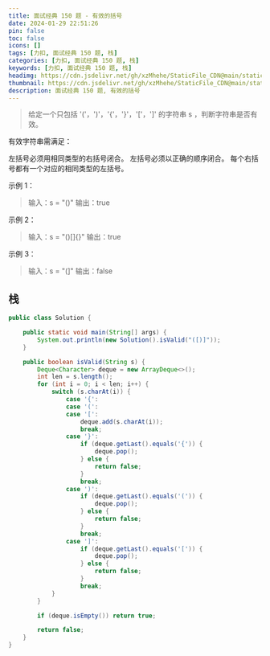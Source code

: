 ```yaml
---
title: 面试经典 150 题 - 有效的括号
date: 2024-01-29 22:51:26
pin: false
toc: false
icons: []
tags: [力扣, 面试经典 150 题, 栈]
categories: [力扣, 面试经典 150 题, 栈]
keywords: [力扣, 面试经典 150 题, 栈]
headimg: https://cdn.jsdelivr.net/gh/xzMhehe/StaticFile_CDN@main/static/img/gf/20240129223708.png
thumbnail: https://cdn.jsdelivr.net/gh/xzMhehe/StaticFile_CDN@main/static/img/gf/20240129223708.png
description: 面试经典 150 题, 有效的括号
---
```

>给定一个只包括 '('，')'，'{'，'}'，'['，']' 的字符串 s ，判断字符串是否有效。

有效字符串需满足：

左括号必须用相同类型的右括号闭合。
左括号必须以正确的顺序闭合。
每个右括号都有一个对应的相同类型的左括号。


示例 1：

>输入：s = "()"
输出：true

示例 2：

>输入：s = "()[]{}"
输出：true

示例 3：

>输入：s = "(]"
输出：false

## 栈
```java
public class Solution {

    public static void main(String[] args) {
        System.out.println(new Solution().isValid("([)]"));
    }

    public boolean isValid(String s) {
        Deque<Character> deque = new ArrayDeque<>();
        int len = s.length();
        for (int i = 0; i < len; i++) {
            switch (s.charAt(i)) {
                case '{':
                case '(':
                case '[':
                    deque.add(s.charAt(i));
                    break;
                case '}':
                    if (deque.getLast().equals('{')) {
                        deque.pop();
                    } else {
                        return false;
                    }
                    break;
                case ')':
                    if (deque.getLast().equals('(')) {
                        deque.pop();
                    } else {
                        return false;
                    }
                    break;
                case ']':
                    if (deque.getLast().equals('[')) {
                        deque.pop();
                    } else {
                        return false;
                    }
                    break;
            }
        }

        if (deque.isEmpty()) return true;

        return false;
    }
}
```